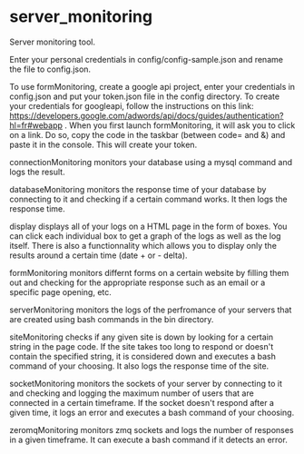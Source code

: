 # server_monitoring
Server monitoring tool.

Enter your personal credentials in config/config-sample.json and rename the file to config.json.

To use formMonitoring, create a google api project, enter your credentials in config.json and put your token.json file in the config directory.
To create your credentials for googleapi, follow the instructions on this link: https://developers.google.com/adwords/api/docs/guides/authentication?hl=fr#webapp . 
When you first launch formMonitoring, it will ask you to click on a link. Do so, copy the code in the taskbar (between code= and &) and paste it in the console. This will create your token.

connectionMonitoring monitors your database using a mysql command and logs the result.

databaseMonitoring monitors the response time of your database by connecting to it and checking if a certain command works. It then logs the response time.

display displays all of your logs on a HTML page in the form of boxes. You can click each individual box to get a graph of the logs as well as the log itself. There is also a functionnality which allows you to display only the results around a certain time (date + or - delta).

formMonitoring monitors differnt forms on a certain website by filling them out and checking for the appropriate response such as an email or a specific page opening, etc.

serverMonitoring monitors the logs of the perfromance of your servers that are created using bash commands in the bin directory. 

siteMonitoring checks if any given site is down by looking for a certain string in the page code. If the site takes too long to respond or doesn't contain the specified string, it is considered down and executes a bash command of your choosing. It also logs the response time of the site.

socketMonitoring monitors the sockets of your server by connecting to it and checking and logging the maximum number of users that are connected in a certain timeframe. If the socket doesn't respond after a given time, it logs an error and executes a bash command of your choosing.

zeromqMonitoring monitors zmq sockets and logs the number of responses in a given timeframe. It can execute a bash command if it detects an error.